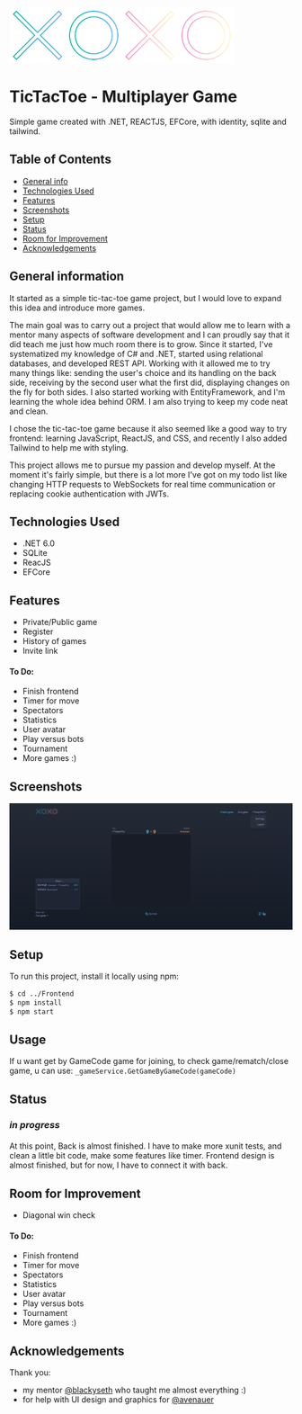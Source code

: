 <img src="./Frontend/src/assets/x.svg" alt="drawing" style="width:100px;"/><img src="./Frontend/src/assets/o.svg" alt="drawing" style="width:100px;"/><img src="./Frontend/src/assets/x_orange.svg" alt="drawing" style="width:100px;"/><img src="./Frontend/src/assets/o_orange.svg" alt="drawing" style="width:100px;"/>

# TicTacToe - Multiplayer Game
Simple game created with .NET, REACTJS, EFCore, with identity, sqlite and tailwind.

## Table of Contents
- [General info](#general-information)
- [Technologies Used](#technologies-used)
- [Features](#features)
- [Screenshots](#screenshots)
- [Setup](#setup)
- [Status](#status)
- [Room for Improvement](#room-for-improvement)
- [Acknowledgements](#acknowledgements)

## General information
 It started as a simple tic-tac-toe game project, but I would love to expand this idea and introduce more games.

The main goal was to carry out a project that would allow me to learn with a mentor many aspects of software development and I can proudly say that it did teach me just how much room there is to grow. Since it started, I've systematized my knowledge of C# and .NET, started using relational databases, and developed REST API. Working with it allowed me to try many things like: sending the user's choice and its handling on the back side, receiving by the second user what the first did, displaying changes on the fly for both sides. I also started working with EntityFramework, and I'm learning the whole idea behind ORM. I am also trying to keep my code neat and clean.

I chose the tic-tac-toe game because it also seemed like a good way to try frontend: learning JavaScript, ReactJS, and CSS, and recently I also added Tailwind to help me with styling.

This project allows me to pursue my passion and develop myself. At the moment it's fairly simple, but there is a lot more I've got on my todo list like changing HTTP requests to WebSockets for real time communication or replacing cookie authentication with JWTs.

## Technologies Used
- .NET 6.0
- SQLite
- ReacJS
- EFCore

## Features
- Private/Public game
- Register
- History of games
- Invite link

#### To Do:
- Finish frontend
- Timer for move
- Spectators
- Statistics
- User avatar
- Play versus bots
- Tournament
- More games :)

## Screenshots
<img src="./ReadMeFiles/UI.png" alt="drawing" style="width:1000px;"/>

## Setup
To run this project, install it locally using npm:

```
$ cd ../Frontend
$ npm install
$ npm start
```


## Usage
If u want get by GameCode game for joining, to check game/rematch/close game, u can use: 
`_gameService.GetGameByGameCode(gameCode)`

## Status
###  _in progress_ 
####
At this point, Back is almost finished. I have to make more xunit tests, and clean a little bit code, make some features like timer.
Frontend design is almost finished, but for now, I have to connect it with back.

## Room for Improvement
- Diagonal win check

#### To Do:
- Finish frontend
- Timer for move
- Spectators
- Statistics
- User avatar
- Play versus bots
- Tournament
- More games :)

## Acknowledgements
Thank you:   
- my mentor [@blackyseth](https://github.com/kubaruczynski) who taught me almost everything :)
- for help with UI design and graphics for [@avenauer](https://github.com/avenauer)
